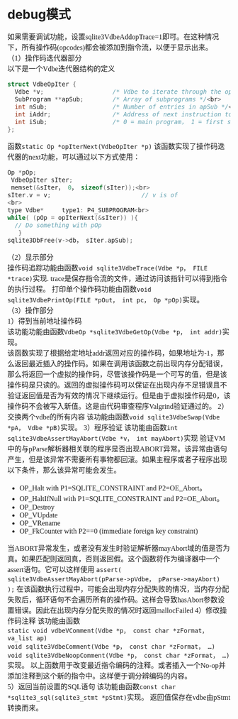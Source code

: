 # debug模式
<font face="微软雅黑" size="3px">

如果需要调试功能，设置sqlite3VdbeAddopTrace=1即可。在这种情况下，所有操作码(opcodes)都会被添加到指令流，以便于显示出来。  
（1）操作码迭代器部分  
以下是一个Vdbe迭代器结构的定义  
```c
struct VdbeOpIter {
  Vdbe *v;                   /* Vdbe to iterate through the opcodes of */<br>
  SubProgram **apSub;        /* Array of subprograms */<br>
  int nSub;                  /* Number of entries in apSub */<br>
  int iAddr;                 /* Address of next instruction to return */<br>
  int iSub;                  /* 0 = main program， 1 = first sub-program etc。 */
};
```
函数`static Op *opIterNext(VdbeOpIter *p)`
该函数实现了操作码迭代器的next功能，可以通过以下方式使用：
```c
Op *pOp;
 VdbeOpIter sIter;
 memset(&sIter， 0， sizeof(sIter));<br>
sIter.v = v;                         // v is of
<br>
type Vdbe*     type1: P4_SUBPROGRAM<br>
while( (pOp = opIterNext(&sIter)) ){
  // Do something with pOp
   }
sqlite3DbFree(v->db， sIter.apSub);
```
（2）显示部分  
操作码追踪功能由函数`void sqlite3VdbeTrace(Vdbe *p， FILE *trace)`实现.
trace是保存指令流的文件，通过访问该指针可以得到指令的执行过程。
打印单个操作码功能由函数`void sqlite3VdbePrintOp(FILE *pOut， int pc， Op *pOp)`实现。  
（3）操作部分  
1）得到当前地址操作码  
该功能功能由函数`VdbeOp *sqlite3VdbeGetOp(Vdbe *p， int addr)`实现。  
该函数实现了根据给定地址addr返回对应的操作码，如果地址为-1，那么返回最近插入的操作码。如果在调用该函数之前出现内存分配错误，那么将返回一个虚拟的操作码，尽管该操作码是一个可写的值，但是该操作码是只读的。返回的虚拟操作码可以保证在出现内存不足错误且不验证返回值是否为有效的情况下继续运行。但是由于虚拟操作码是0，该操作码不会被写入新值。这是由代码审查程序Valgrind验证通过的。
2）交换两个vdbe的所有内容
该功能由函数`void sqlite3VdbeSwap(Vdbe *pA， Vdbe *pB)`实现。
3）程序验证
该功能由函数`int sqlite3VdbeAssertMayAbort(Vdbe *v， int mayAbort)`实现
验证VM中的与pParse解析器相关联的程序是否出现ABORT异常。该异常由语句产生，但是该异常不需要所有事物都回滚。如果主程序或者子程序出现以下条件，那么该异常可能会发生。
* OP_Halt with P1=SQLITE_CONSTRAINT and P2=OE_Abort。
* OP_HaltIfNull with P1=SQLITE_CONSTRAINT and P2=OE_Abort。
* OP_Destroy
* OP_VUpdate
* OP_VRename
* OP_FkCounter with P2==0 (immediate foreign key constraint)

当ABORT异常发生，或者没有发生时验证解析器mayAbort域的值是否为真。如果匹配则返回真，否则返回假。这个函数将作为编译器中一个assert语句。它可以这样使用
`assert( sqlite3VdbeAssertMayAbort(pParse->pVdbe， pParse->mayAbort) );`
在该函数执行过程中，可能会出现内存分配失败的情况，当内存分配失败后，循环语句不会遍历所有的操作码。这样会导致hasAbort参数设置错误。因此在出现内存分配失败的情况时返回mallocFailed
4）修改操作码注释
该功能由函数  
`static void vdbeVComment(Vdbe *p， const char *zFormat， va_list ap)`  
`void sqlite3VdbeComment(Vdbe *p， const char *zFormat， …)`  
`void sqlite3VdbeNoopComment(Vdbe *p， const char *zFormat， …)`  
实现。
以上函数用于改变最近指令编码的注释。或者插入一个No-op并添加注释到这个新的指令中。这样便于调分辨编码的内容。  
5）返回当前设置的SQL语句
该功能由函数`const char *sqlite3_sql(sqlite3_stmt *pStmt)`实现。
返回值保存在vdbe由pStmt转换而来。
